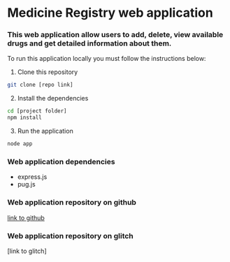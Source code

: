 # Medicine Registry web application

### This web application allow users to add, delete, view available drugs and get detailed information about them.

To run this application locally you must follow the instructions below:

1. Clone this repository
```bash
git clone [repo link]
```

2. Install the dependencies
```bash
cd [project folder]
npm install
```

3. Run the application
```bash
node app
```

### Web application dependencies
- express.js
- pug.js

### Web application repository on github
[link to github](https://github.com/wBROTHERSw/Medicine-registery.git)

### Web application repository on glitch
[link to glitch]